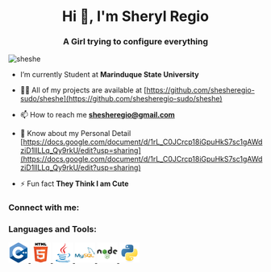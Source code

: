 <h1 align="center">Hi 👋, I'm Sheryl Regio</h1>
<h3 align="center">A Girl trying to configure everything</h3>

<p align="left"> <img src="https://komarev.com/ghpvc/?username=sheshe&label=Profile%20views&color=0e75b6&style=flat" alt="sheshe" /> </p>

- I’m currently Student at **Marinduque State University**

- 👨‍💻 All of my projects are available at [https://github.com/shesheregio-sudo/sheshe](https://github.com/shesheregio-sudo/sheshe)

- 📫 How to reach me **shesheregio@gmail.com**

- 📄 Know about my Personal Detail [https://docs.google.com/document/d/1rL_C0JCrcp18iGpuHkS7sc1gAWdziD1llLLq_Qy9rkU/edit?usp=sharing](https://docs.google.com/document/d/1rL_C0JCrcp18iGpuHkS7sc1gAWdziD1llLLq_Qy9rkU/edit?usp=sharing)

- ⚡ Fun fact **They Think I am Cute**

<h3 align="left">Connect with me:</h3>
<p align="left">
</p>

<h3 align="left">Languages and Tools:</h3>
<p align="left"> <a href="https://www.w3schools.com/cpp/" target="_blank" rel="noreferrer"> <img src="https://raw.githubusercontent.com/devicons/devicon/master/icons/cplusplus/cplusplus-original.svg" alt="cplusplus" width="40" height="40"/> </a> <a href="https://www.w3.org/html/" target="_blank" rel="noreferrer"> <img src="https://raw.githubusercontent.com/devicons/devicon/master/icons/html5/html5-original-wordmark.svg" alt="html5" width="40" height="40"/> </a> <a href="https://www.java.com" target="_blank" rel="noreferrer"> <img src="https://raw.githubusercontent.com/devicons/devicon/master/icons/java/java-original.svg" alt="java" width="40" height="40"/> </a> <a href="https://www.mysql.com/" target="_blank" rel="noreferrer"> <img src="https://raw.githubusercontent.com/devicons/devicon/master/icons/mysql/mysql-original-wordmark.svg" alt="mysql" width="40" height="40"/> </a> <a href="https://nodejs.org" target="_blank" rel="noreferrer"> <img src="https://raw.githubusercontent.com/devicons/devicon/master/icons/nodejs/nodejs-original-wordmark.svg" alt="nodejs" width="40" height="40"/> </a> <a href="https://www.python.org" target="_blank" rel="noreferrer"> <img src="https://raw.githubusercontent.com/devicons/devicon/master/icons/python/python-original.svg" alt="python" width="40" height="40"/> </a> </p>
